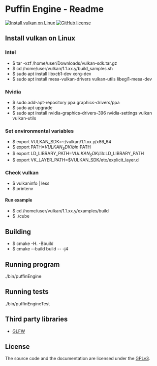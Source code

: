 # Puffin Engine - Readme

[![Install vulkan on Linux](https://img.shields.io/badge/Build-Linux-orange.svg)](#install-vulkan-on-linux)
[![GitHub license](https://img.shields.io/badge/License-GPLv3-blue.svg)](#license)

## Install vulkan on Linux

### Intel
- $ tar -xzf /home/user/Downloads/vulkan-sdk.tar.gz
- $ cd /home/user/vulkan/1.1.xx.y/build_samples.sh
- $ sudo apt install libxcb1-dev xorg-dev 
- $ sudo apt install mesa-vulkan-drivers vulkan-utils libegl1-mesa-dev
    
### Nvidia
- $ sudo add-apt-repository ppa:graphics-drivers/ppa
- $ sudo apt upgrade
- $ sudo apt install nvidia-graphics-drivers-396 nvidia-settings vulkan vulkan-utils
    
### Set environmental variables
- $ export VULKAN_SDK=~/vulkan/1.1.xx.y/x86_64
- $ export PATH=$VULKAN_SDK/bin:$PATH
- $ export LD_LIBRARY_PATH=$VULKAN_SDK/lib:$LD_LIBRARY_PATH
- $ export VK_LAYER_PATH=$VULKAN_SDK/etc/explicit_layer.d

### Check vulkan
- $ vulkaninfo | less
- $ printenv
#### Run example
- $ cd /home/user/vulkan/1.1.xx.y/examples/build
- $ ./cube

## Building
- $ cmake -H. -Bbuild
- $ cmake --build build -- -j4

## Running program
./bin/puffinEngine

## Running tests
./bin/puffinEngineTest

## Third party libraries

- [GLFW](https://github.com/glfw/glfw)

## License

The source code and the documentation are licensed under the [GPLv3](https://www.gnu.org/licenses/gpl-3.0.html).
